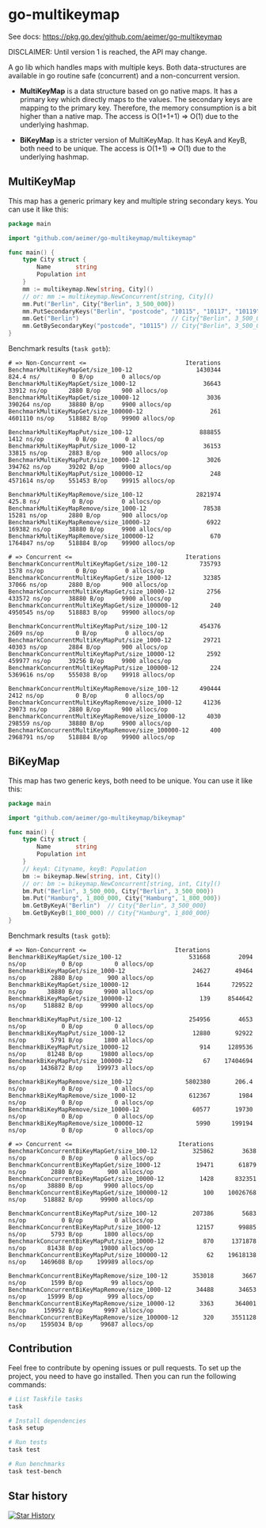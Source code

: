 # go-multikeymap

See docs: https://pkg.go.dev/github.com/aeimer/go-multikeymap

DISCLAIMER: Until version 1 is reached, the API may change.

A go lib which handles maps with multiple keys.
Both data-structures are available in go routine safe (concurrent) and a non-concurrent version.

* **MultiKeyMap** is a data structure based on go native maps.
It has a primary key which directly maps to the values.
The secondary keys are mapping to the primary key.
Therefore, the memory consumption is a bit higher than a native map.
The access is O(1+1+1) => O(1) due to the underlying hashmap.

* **BiKeyMap** is a stricter version of MultiKeyMap.
It has KeyA and KeyB, both need to be unique.
The access is O(1+1) => O(1) due to the underlying hashmap.

## MultiKeyMap

This map has a generic primary key and multiple string secondary keys.
You can use it like this:

```go
package main

import "github.com/aeimer/go-multikeymap/multikeymap"

func main() {
	type City struct {
		Name       string
		Population int
	}
	mm := multikeymap.New[string, City]()
	// or: mm := multikeymap.NewConcurrent[string, City]()
	mm.Put("Berlin", City{"Berlin", 3_500_000})
	mm.PutSecondaryKeys("Berlin", "postcode", "10115", "10117", "10119")
	mm.Get("Berlin")                          // City{"Berlin", 3_500_000}
	mm.GetBySecondaryKey("postcode", "10115") // City{"Berlin", 3_500_000}
}
```

Benchmark results (`task gotb`):

```
# => Non-Concurrent <=                            Iterations
BenchmarkMultiKeyMapGet/size_100-12                  1430344        824.4 ns/         0 B/op        0 allocs/op
BenchmarkMultiKeyMapGet/size_1000-12                   36643      33912 ns/op      2880 B/op      900 allocs/op
BenchmarkMultiKeyMapGet/size_10000-12                   3036     390264 ns/op     38880 B/op     9900 allocs/op
BenchmarkMultiKeyMapGet/size_100000-12                   261    4601110 ns/op    518882 B/op    99900 allocs/op
                                                                                 
BenchmarkMultiKeyMapPut/size_100-12                   888855       1412 ns/op         0 B/op        0 allocs/op
BenchmarkMultiKeyMapPut/size_1000-12                   36153      33815 ns/op      2883 B/op      900 allocs/op
BenchmarkMultiKeyMapPut/size_10000-12                   3026     394762 ns/op     39202 B/op     9900 allocs/op
BenchmarkMultiKeyMapPut/size_100000-12                   248    4571614 ns/op    551453 B/op    99915 allocs/op
                                                                                 
BenchmarkMultiKeyMapRemove/size_100-12               2821974        425.8 ns/         0 B/op        0 allocs/op
BenchmarkMultiKeyMapRemove/size_1000-12                78538      15281 ns/op      2880 B/op      900 allocs/op
BenchmarkMultiKeyMapRemove/size_10000-12                6922     169382 ns/op     38880 B/op     9900 allocs/op
BenchmarkMultiKeyMapRemove/size_100000-12                670    1764847 ns/op    518884 B/op    99900 allocs/op
                                                                                 
# => Concurrent <=                                Iterations                                                  
BenchmarkConcurrentMultiKeyMapGet/size_100-12         735793       1578 ns/op         0 B/op        0 allocs/op
BenchmarkConcurrentMultiKeyMapGet/size_1000-12         32385      37066 ns/op      2880 B/op      900 allocs/op
BenchmarkConcurrentMultiKeyMapGet/size_10000-12         2756     433572 ns/op     38880 B/op     9900 allocs/op
BenchmarkConcurrentMultiKeyMapGet/size_100000-12         240    4950545 ns/op    518883 B/op    99900 allocs/op
                                                                                 
BenchmarkConcurrentMultiKeyMapPut/size_100-12         454376       2609 ns/op         0 B/op        0 allocs/op
BenchmarkConcurrentMultiKeyMapPut/size_1000-12         29721      40303 ns/op      2884 B/op      900 allocs/op
BenchmarkConcurrentMultiKeyMapPut/size_10000-12         2592     459977 ns/op     39256 B/op     9900 allocs/op
BenchmarkConcurrentMultiKeyMapPut/size_100000-12         224    5369616 ns/op    555038 B/op    99918 allocs/op
                                                                                 
BenchmarkConcurrentMultiKeyMapRemove/size_100-12      490444       2412 ns/op         0 B/op        0 allocs/op
BenchmarkConcurrentMultiKeyMapRemove/size_1000-12      41236      29073 ns/op      2880 B/op      900 allocs/op
BenchmarkConcurrentMultiKeyMapRemove/size_10000-12      4030     298559 ns/op     38880 B/op     9900 allocs/op
BenchmarkConcurrentMultiKeyMapRemove/size_100000-12      400    2968791 ns/op    518884 B/op    99900 allocs/op
```

## BiKeyMap

This map has two generic keys, both need to be unique.
You can use it like this:

```go
package main

import "github.com/aeimer/go-multikeymap/bikeymap"

func main() {
	type City struct {
		Name       string
		Population int
	}
	// keyA: Cityname, keyB: Population
	bm := bikeymap.New[string, int, City]()
	// or: bm := bikeymap.NewConcurrent[string, int, City]()
	bm.Put("Berlin", 3_500_000, City{"Berlin", 3_500_000})
	bm.Put("Hamburg", 1_800_000, City{"Hamburg", 1_800_000})
	bm.GetByKeyA("Berlin")  // City{"Berlin", 3_500_000}
	bm.GetByKeyB(1_800_000) // City{"Hamburg", 1_800_000}
}
```

Benchmark results (`task gotb`):

```
# => Non-Concurrent <=                         Iterations
BenchmarkBiKeyMapGet/size_100-12                   531668        2094 ns/op          0 B/op         0 allocs/op
BenchmarkBiKeyMapGet/size_1000-12                   24627       49464 ns/op       2880 B/op       900 allocs/op
BenchmarkBiKeyMapGet/size_10000-12                   1644      729522 ns/op      38880 B/op      9900 allocs/op
BenchmarkBiKeyMapGet/size_100000-12                   139     8544642 ns/op     518882 B/op     99900 allocs/op
                                                  
BenchmarkBiKeyMapPut/size_100-12                   254956        4653 ns/op          0 B/op         0 allocs/op
BenchmarkBiKeyMapPut/size_1000-12                   12880       92922 ns/op       5791 B/op      1800 allocs/op
BenchmarkBiKeyMapPut/size_10000-12                    914     1289536 ns/op      81248 B/op     19800 allocs/op
BenchmarkBiKeyMapPut/size_100000-12                    67    17404694 ns/op    1436872 B/op    199973 allocs/op
                                                  
BenchmarkBiKeyMapRemove/size_100-12               5802380       206.4 ns/op          0 B/op         0 allocs/op
BenchmarkBiKeyMapRemove/size_1000-12               612367        1984 ns/op          0 B/op         0 allocs/op
BenchmarkBiKeyMapRemove/size_10000-12               60577       19730 ns/op          0 B/op         0 allocs/op
BenchmarkBiKeyMapRemove/size_100000-12               5990      199194 ns/op          0 B/op         0 allocs/op
                                                  
# => Concurrent <=                              Iterations               
BenchmarkConcurrentBiKeyMapGet/size_100-12          325862        3638 ns/op          0 B/op         0 allocs/op
BenchmarkConcurrentBiKeyMapGet/size_1000-12          19471       61879 ns/op       2880 B/op       900 allocs/op
BenchmarkConcurrentBiKeyMapGet/size_10000-12          1428      832351 ns/op      38880 B/op      9900 allocs/op
BenchmarkConcurrentBiKeyMapGet/size_100000-12          100    10026768 ns/op     518882 B/op     99900 allocs/op
                                                  
BenchmarkConcurrentBiKeyMapPut/size_100-12          207386        5683 ns/op          0 B/op         0 allocs/op
BenchmarkConcurrentBiKeyMapPut/size_1000-12          12157       99885 ns/op       5793 B/op      1800 allocs/op
BenchmarkConcurrentBiKeyMapPut/size_10000-12           870     1371878 ns/op      81438 B/op     19800 allocs/op
BenchmarkConcurrentBiKeyMapPut/size_100000-12           62    19618138 ns/op    1469608 B/op    199989 allocs/op
                                                  
BenchmarkConcurrentBiKeyMapRemove/size_100-12       353018        3667 ns/op       1599 B/op        99 allocs/op
BenchmarkConcurrentBiKeyMapRemove/size_1000-12       34488       34653 ns/op      15999 B/op       999 allocs/op
BenchmarkConcurrentBiKeyMapRemove/size_10000-12       3363      364001 ns/op     159952 B/op      9997 allocs/op
BenchmarkConcurrentBiKeyMapRemove/size_100000-12       320     3551128 ns/op    1595034 B/op     99687 allocs/op
```

## Contribution

Feel free to contribute by opening issues or pull requests.
To set up the project, you need to have go installed.
Then you can run the following commands:

```bash
# List Taskfile tasks
task

# Install dependencies
task setup

# Run tests
task test

# Run benchmarks
task test-bench
```

## Star history

[![Star History](https://api.star-history.com/svg?repos=aeimer/go-multikeymap&type=Date)](https://star-history.com/#aeimer/go-multikeymap&Date)
